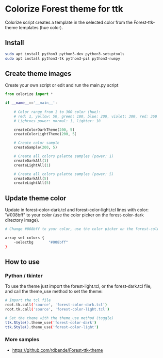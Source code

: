 # Colorize Forest theme for ttk

Colorize script creates a template in the selected color from the Forest-ttk-theme templates (hue color).

## Install

```sh
sudo apt install python3 python3-dev python3-setuptools
sudo apt install python3-tk python3-pil python3-numpy
```

## Create theme images

Create your own script or edit and run the main.py script

```python
from colorize import *

if __name__=='__main__':
    
    # Color range from 1 to 360 color (hue):
    # red: 1, yellow: 50, green: 100, blue: 200, violet: 300, red: 360  
    # Lightnes power: normal: 1, lighter: 10

    createColorDarkTheme(200, 5)
    createColorLightTheme(200, 5)

    # Create color sample
    createSample(200, 5)

    # Create all colors palette samples (power: 1)
    createDarkAll(1)
    createLightAll(1)

    # Create all colors palette samples (power: 5)
    createDarkAll(5)
    createLightAll(5)
```

## Update theme color

Update in forest-color-dark.tcl and forest-color-light.tcl lines with color: "#008bff" to your color (use the color picker on the forest-color-dark directory image).

```sh
# Change #008bff to your color, use the color picker on the forest-color-dark image

array set colors {        
    -selectbg       "#008bff"
}
```

## How to use

### Python / tkinter

To use the theme just import the forest-light.tcl, or the forest-dark.tcl file, and call the theme_use method to set the theme:

```sh
# Import the tcl file
root.tk.call('source', 'forest-color-dark.tcl')
root.tk.call('source', 'forest-color-light.tcl')

# Set the theme with the theme_use method (toggle)
ttk.Style().theme_use('forest-color-dark')
ttk.Style().theme_use('forest-color-light')
```

### More samples

- <https://github.com/rdbende/Forest-ttk-theme>
